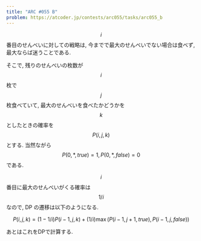 ```yaml
---
title: "ARC #055 B"
problem: https://atcoder.jp/contests/arc055/tasks/arc055_b
---
```

$$ i $$ 番目のせんべいに対しての戦略は, 今までで最大のせんべいでない場合は食べず, 最大ならば迷うことである.

そこで, 残りのせんべいの枚数が $$ i $$ 枚で $$ j $$ 枚食べていて, 最大のせんべいを食べたかどうかを $$ k $$ としたときの確率を $$ P(i, j, k) $$ とする. 当然ながら $$ P(0, *, true) = 1, P(0, *, false) = 0 $$ である.

$$ i $$ 番目に最大のせんべいがくる確率は $$ 1/i $$ なので, DP の遷移は以下のようになる.

$$
P(i, j, k) = (1-1/i)P(i-1, j, k) + (1/i)\max(P(i-1, j+1, true), P(i-1, j, false))
$$

あとはこれをDPで計算する.
